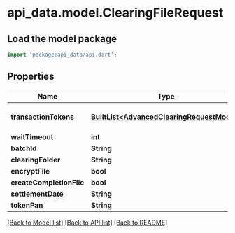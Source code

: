 # api_data.model.ClearingFileRequest

## Load the model package
```dart
import 'package:api_data/api.dart';
```

## Properties
Name | Type | Description | Notes
------------ | ------------- | ------------- | -------------
**transactionTokens** | [**BuiltList&lt;AdvancedClearingRequestModel&gt;**](AdvancedClearingRequestModel.md) | A list of 'clearing_transaction_request' items | 
**waitTimeout** | **int** | Timeout in seconds | [optional] 
**batchId** | **String** | A string representing batch ID | [optional] 
**clearingFolder** | **String** |  | [optional] 
**encryptFile** | **bool** |  | [optional] 
**createCompletionFile** | **bool** |  | [optional] 
**settlementDate** | **String** |  | [optional] 
**tokenPan** | **String** |  | [optional] 

[[Back to Model list]](../README.md#documentation-for-models) [[Back to API list]](../README.md#documentation-for-api-endpoints) [[Back to README]](../README.md)


